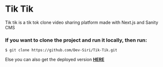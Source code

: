 # Tik Tik

Tik tik is a tik tok clone video sharing platform made with Next.js and Sanity CMS

### If you want to clone the project and run it locally, then run:

```bash
$ git clone https://github.com/Dev-Siri/Tik-Tik.git
```

Else you can also get the deployed version [**HERE**](https://tiktik-siri.vercel.app)